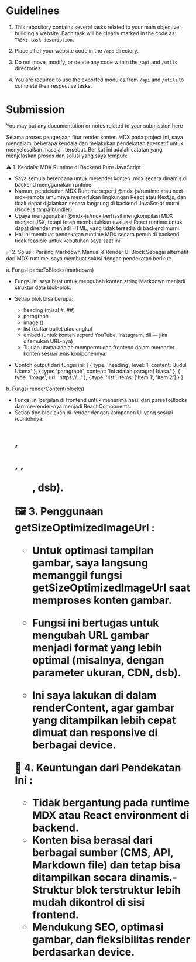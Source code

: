 # Guidelines
1. This repository contains several tasks related to your main objective: building a website.
Each task will be clearly marked in the code as: `TASK: task description`.

2. Place all of your website code in the `/app` directory.

3. Do not move, modify, or delete any code within the `/api` and `/utils` directories.

4. You are required to use the exported modules from `/api` and `/utils` to complete their respective tasks.

# Submission
You may put any documentation or notes related to your submission here


Selama proses pengerjaan fitur render konten MDX pada project ini, saya mengalami beberapa kendala dan melakukan pendekatan alternatif untuk menyelesaikan masalah tersebut. Berikut ini adalah catatan yang menjelaskan proses dan solusi yang saya tempuh:

⚠️ 1. Kendala: MDX Runtime di Backend Pure JavaScript :
- Saya semula berencana untuk merender konten .mdx secara dinamis di backend menggunakan runtime.
- Namun, pendekatan MDX Runtime seperti @mdx-js/runtime atau next-mdx-remote umumnya memerlukan lingkungan React atau Next.js, dan tidak dapat dijalankan secara langsung di backend JavaScript murni (Node.js tanpa bundler).
- Upaya menggunakan @mdx-js/mdx berhasil mengkompilasi MDX menjadi JSX, tetapi tetap membutuhkan evaluasi React runtime untuk dapat dirender menjadi HTML, yang tidak tersedia di backend murni.
- Hal ini membuat pendekatan runtime MDX secara penuh di backend tidak feasible untuk kebutuhan saya saat ini.

✅ 2. Solusi: Parsing Markdown Manual & Render UI Block 
Sebagai alternatif dari MDX runtime, saya membuat solusi dengan pendekatan berikut:

a. Fungsi parseToBlocks(markdown)
- Fungsi ini saya buat untuk mengubah konten string Markdown menjadi struktur data blok-blok.
- Setiap blok bisa berupa:
    - heading (misal #, ##)
    - paragraph
    - image (![]())
    - list (daftar bullet atau angka)
    - embed (untuk konten seperti YouTube, Instagram, dll — jika ditemukan URL-nya)
    - Tujuan utama adalah mempermudah frontend dalam merender konten sesuai jenis komponennya.

- Contoh output dari fungsi ini:
    [
  { type: 'heading', level: 1, content: 'Judul Utama' },
  { type: 'paragraph', content: 'Ini adalah paragraf biasa.' },
  { type: 'image', url: 'https://...' },
  { type: 'list', items: ['Item 1', 'Item 2'] }
    ]

b. Fungsi renderContent(blocks)
- Fungsi ini berjalan di frontend untuk menerima hasil dari parseToBlocks dan me-render-nya menjadi React Components.
- Setiap tipe blok akan di-render dengan komponen UI yang sesuai (contohnya: <h1>, <p>, <img>, <ul>, dsb).

🖼️ 3. Penggunaan getSizeOptimizedImageUrl :
- Untuk optimasi tampilan gambar, saya langsung memanggil fungsi getSizeOptimizedImageUrl saat memproses konten gambar.

- Fungsi ini bertugas untuk mengubah URL gambar menjadi format yang lebih optimal (misalnya, dengan parameter ukuran, CDN, dsb).

- Ini saya lakukan di dalam renderContent, agar gambar yang ditampilkan lebih cepat dimuat dan responsive di berbagai device.

🎯 4. Keuntungan dari Pendekatan Ini :
- Tidak bergantung pada runtime MDX atau React environment di backend.
- Konten bisa berasal dari berbagai sumber (CMS, API, Markdown file) dan tetap bisa ditampilkan secara dinamis.- Struktur blok terstruktur lebih mudah dikontrol di sisi frontend.
- Mendukung SEO, optimasi gambar, dan fleksibilitas render berdasarkan device.